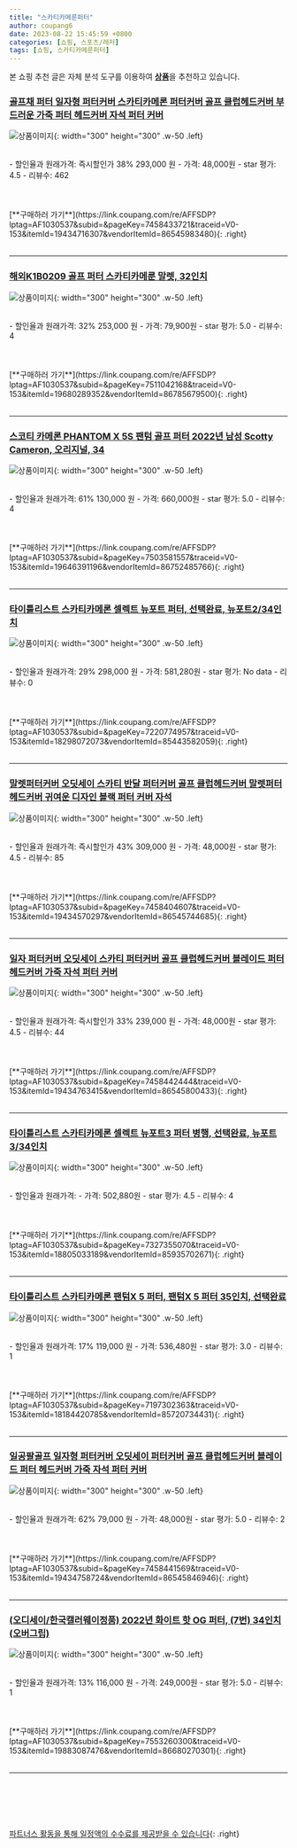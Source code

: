 ```yaml
---
title: "스카티카메룬퍼터"
author: coupang6
date: 2023-08-22 15:45:59 +0800
categories: [쇼핑, 스포츠/레저]
tags: [쇼핑, 스카티카메룬퍼터]
---
```


본 쇼핑 추천 글은 자체 분석 도구를 이용하여 [**상품**](https://link.coupang.com/a/bao1ui)을 추천하고 있습니다.

### [골프채 퍼터 일자형 퍼터커버 스카티카메론 퍼터커버 골프 클럽헤드커버 부드러운 가죽 퍼터 헤드커버 자석 퍼터 커버](https://link.coupang.com/re/AFFSDP?lptag=AF1030537&subid=&pageKey=7458433721&traceid=V0-153&itemId=19434716307&vendorItemId=86545983480)

![상품이미지](https://thumbnail8.coupangcdn.com/thumbnails/remote/230x230ex/image/vendor_inventory/70f6/71048bc96c6518bdb8f8af31fafff638506e49e36c52a81425b1876c98f1.jpg){: width="300" height="300" .w-50 .left}


<br>
- 할인율과 원래가격: 즉시할인가 38%  293,000   원
- 가격: 48,000원
- star 평가: 4.5
- 리뷰수: 462
<br>
<br>
<br>
<br>
[**구매하러 가기**](https://link.coupang.com/re/AFFSDP?lptag=AF1030537&subid=&pageKey=7458433721&traceid=V0-153&itemId=19434716307&vendorItemId=86545983480){: .right}
<br>
<br>

---

### [해외K1B0209 골프 퍼터 스카티카메룬 말렛, 32인치](https://link.coupang.com/re/AFFSDP?lptag=AF1030537&subid=&pageKey=7511042168&traceid=V0-153&itemId=19680289352&vendorItemId=86785679500)

![상품이미지](https://thumbnail6.coupangcdn.com/thumbnails/remote/230x230ex/image/vendor_inventory/c432/27a553931e498952242ccffeb2638cadd3bd2bf84ed25c5a169b3fbeee97.jpg){: width="300" height="300" .w-50 .left}


<br>
- 할인율과 원래가격: 32%  253,000   원
- 가격: 79,900원
- star 평가: 5.0
- 리뷰수: 4
<br>
<br>
<br>
<br>
[**구매하러 가기**](https://link.coupang.com/re/AFFSDP?lptag=AF1030537&subid=&pageKey=7511042168&traceid=V0-153&itemId=19680289352&vendorItemId=86785679500){: .right}
<br>
<br>

---

### [스코티 카메론 PHANTOM X 5S 팬텀 골프 퍼터 2022년 남성 Scotty Cameron, 오리지널, 34](https://link.coupang.com/re/AFFSDP?lptag=AF1030537&subid=&pageKey=7503581557&traceid=V0-153&itemId=19646391196&vendorItemId=86752485766)

![상품이미지](https://thumbnail8.coupangcdn.com/thumbnails/remote/230x230ex/image/vendor_inventory/9ddd/2c899229095ced3687d52ac172ee0c29f42fd420ba7ba276ae90128e23da.png){: width="300" height="300" .w-50 .left}


<br>
- 할인율과 원래가격: 61%  130,000   원
- 가격: 660,000원
- star 평가: 5.0
- 리뷰수: 4
<br>
<br>
<br>
<br>
[**구매하러 가기**](https://link.coupang.com/re/AFFSDP?lptag=AF1030537&subid=&pageKey=7503581557&traceid=V0-153&itemId=19646391196&vendorItemId=86752485766){: .right}
<br>
<br>

---

### [타이틀리스트 스카티카메론 셀렉트 뉴포트 퍼터, 선택완료, 뉴포트2/34인치](https://link.coupang.com/re/AFFSDP?lptag=AF1030537&subid=&pageKey=7220774957&traceid=V0-153&itemId=18298072073&vendorItemId=85443582059)

![상품이미지](https://thumbnail9.coupangcdn.com/thumbnails/remote/230x230ex/image/vendor_inventory/b2d8/d2cbec0a7ad303497ed7e4b1fb5b5561e70b6a1ef6a650a997475d7b44a2.jpg){: width="300" height="300" .w-50 .left}


<br>
- 할인율과 원래가격: 29%  298,000   원
- 가격: 581,280원
- star 평가: No data
- 리뷰수: 0
<br>
<br>
<br>
<br>
[**구매하러 가기**](https://link.coupang.com/re/AFFSDP?lptag=AF1030537&subid=&pageKey=7220774957&traceid=V0-153&itemId=18298072073&vendorItemId=85443582059){: .right}
<br>
<br>

---

### [말렛퍼터커버 오딧세이 스카티 반달 퍼터커버 골프 클럽헤드커버 말렛퍼터 헤드커버 귀여운 디자인 블랙 퍼터 커버 자석](https://link.coupang.com/re/AFFSDP?lptag=AF1030537&subid=&pageKey=7458404607&traceid=V0-153&itemId=19434570297&vendorItemId=86545744685)

![상품이미지](https://thumbnail10.coupangcdn.com/thumbnails/remote/230x230ex/image/vendor_inventory/f58f/cf654334f22ead369336de910055783ea07ceff17c10dce557d2d4fe8f63.jpg){: width="300" height="300" .w-50 .left}


<br>
- 할인율과 원래가격: 즉시할인가 43%  309,000   원
- 가격: 48,000원
- star 평가: 4.5
- 리뷰수: 85
<br>
<br>
<br>
<br>
[**구매하러 가기**](https://link.coupang.com/re/AFFSDP?lptag=AF1030537&subid=&pageKey=7458404607&traceid=V0-153&itemId=19434570297&vendorItemId=86545744685){: .right}
<br>
<br>

---

### [일자 퍼터커버 오딧세이 스카티 퍼터커버 골프 클럽헤드커버 블레이드 퍼터 헤드커버 가죽 자석 퍼터 커버](https://link.coupang.com/re/AFFSDP?lptag=AF1030537&subid=&pageKey=7458442444&traceid=V0-153&itemId=19434763415&vendorItemId=86545800433)

![상품이미지](https://thumbnail6.coupangcdn.com/thumbnails/remote/230x230ex/image/vendor_inventory/6676/d8da9113fc6f4aba032b05ac9ae64315b6877af3553ae022470a585f68eb.jpg){: width="300" height="300" .w-50 .left}


<br>
- 할인율과 원래가격: 즉시할인가 33%  239,000   원
- 가격: 48,000원
- star 평가: 4.5
- 리뷰수: 44
<br>
<br>
<br>
<br>
[**구매하러 가기**](https://link.coupang.com/re/AFFSDP?lptag=AF1030537&subid=&pageKey=7458442444&traceid=V0-153&itemId=19434763415&vendorItemId=86545800433){: .right}
<br>
<br>

---

### [타이틀리스트 스카티카메론 셀렉트 뉴포트3 퍼터 병행, 선택완료, 뉴포트3/34인치](https://link.coupang.com/re/AFFSDP?lptag=AF1030537&subid=&pageKey=7327355070&traceid=V0-153&itemId=18805033189&vendorItemId=85935702671)

![상품이미지](https://thumbnail10.coupangcdn.com/thumbnails/remote/230x230ex/image/vendor_inventory/3c6d/74e36ad9455e65ae4667f125998199db2f7a83c0c5fe2928591ad5e4395e.jpg){: width="300" height="300" .w-50 .left}


<br>
- 할인율과 원래가격: 
- 가격: 502,880원
- star 평가: 4.5
- 리뷰수: 4
<br>
<br>
<br>
<br>
[**구매하러 가기**](https://link.coupang.com/re/AFFSDP?lptag=AF1030537&subid=&pageKey=7327355070&traceid=V0-153&itemId=18805033189&vendorItemId=85935702671){: .right}
<br>
<br>

---

### [타이틀리스트 스카티카메론 팬텀X 5 퍼터, 팬텀X 5 퍼터 35인치, 선택완료](https://link.coupang.com/re/AFFSDP?lptag=AF1030537&subid=&pageKey=7197302363&traceid=V0-153&itemId=18184420785&vendorItemId=85720734431)

![상품이미지](https://thumbnail10.coupangcdn.com/thumbnails/remote/230x230ex/image/vendor_inventory/5914/1fa660dd669330815264997ec42988fed58baa2752dbbb5c01ba68bfaea1.jpg){: width="300" height="300" .w-50 .left}


<br>
- 할인율과 원래가격: 17%  119,000   원
- 가격: 536,480원
- star 평가: 3.0
- 리뷰수: 1
<br>
<br>
<br>
<br>
[**구매하러 가기**](https://link.coupang.com/re/AFFSDP?lptag=AF1030537&subid=&pageKey=7197302363&traceid=V0-153&itemId=18184420785&vendorItemId=85720734431){: .right}
<br>
<br>

---

### [일공팔골프 일자형 퍼터커버 오딧세이 퍼터커버 골프 클럽헤드커버 블레이드 퍼터 헤드커버 가죽 자석 퍼터 커버](https://link.coupang.com/re/AFFSDP?lptag=AF1030537&subid=&pageKey=7458441569&traceid=V0-153&itemId=19434758724&vendorItemId=86545846946)

![상품이미지](https://thumbnail7.coupangcdn.com/thumbnails/remote/230x230ex/image/vendor_inventory/15bd/c1e6c59f30b6e2002ba877685b360292af6409a095393665bb9a6fa9aa78.jpg){: width="300" height="300" .w-50 .left}


<br>
- 할인율과 원래가격: 62%  79,000   원
- 가격: 48,000원
- star 평가: 5.0
- 리뷰수: 2
<br>
<br>
<br>
<br>
[**구매하러 가기**](https://link.coupang.com/re/AFFSDP?lptag=AF1030537&subid=&pageKey=7458441569&traceid=V0-153&itemId=19434758724&vendorItemId=86545846946){: .right}
<br>
<br>

---

### [(오디세이/한국캘러웨이정품) 2022년 화이트 핫 OG 퍼터, (7번) 34인치(오버그립)](https://link.coupang.com/re/AFFSDP?lptag=AF1030537&subid=&pageKey=7553260300&traceid=V0-153&itemId=19883087476&vendorItemId=86680270301)

![상품이미지](https://thumbnail10.coupangcdn.com/thumbnails/remote/230x230ex/image/vendor_inventory/3612/622eb3021b6d54ddc2361190e57435d2f36dd53fc5d728188059ec3c361b.jpg){: width="300" height="300" .w-50 .left}


<br>
- 할인율과 원래가격: 13%  116,000   원
- 가격: 249,000원
- star 평가: 5.0
- 리뷰수: 1
<br>
<br>
<br>
<br>
[**구매하러 가기**](https://link.coupang.com/re/AFFSDP?lptag=AF1030537&subid=&pageKey=7553260300&traceid=V0-153&itemId=19883087476&vendorItemId=86680270301){: .right}
<br>
<br>

---
<br><br><br><br><br> [파트너스 활동을 통해 일정액의 수수료를 제공받을 수 있습니다](https://link.coupang.com/a/bao1ui){: .right}